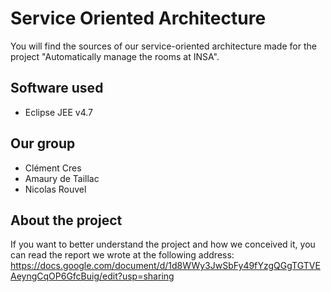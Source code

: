 # Service Oriented Architecture
You will find the sources of our service-oriented architecture made for the project "Automatically manage the rooms at INSA".

## Software used
- Eclipse JEE v4.7

## Our group
- Clément Cres
- Amaury de Taillac
- Nicolas Rouvel

## About the project
If you want to better understand the project and how we conceived it, you can read the report we wrote at the following address: https://docs.google.com/document/d/1d8WWy3JwSbFy49fYzgQGgTGTVEAeyngCqOP6GfcBuig/edit?usp=sharing
